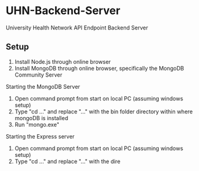 # UHN-Backend-Server
University Health Network API Endpoint Backend Server

## Setup

1. Install Node.js through online browser
2. Install MongoDB through online browser, specifically the MongoDB Community Server

Starting the MongoDB Server
1. Open command prompt from start on local PC (assuming windows setup)
2. Type "cd ..." and replace "..." with the bin folder directory within where mongoDB is installed
3. Run "mongo.exe"

Starting the Express server
1. Open command prompt from start on local PC (assuming windows setup)
2. Type "cd ..." and replace "..." with the dire